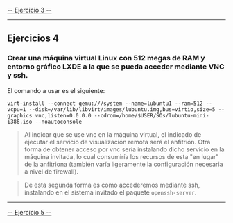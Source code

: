 [-- Ejercicio 3 --](./ejercicio03.md)

------------------


## Ejercicios 4

### Crear una máquina virtual Linux con 512 megas de RAM y entorno gráfico LXDE a la que se pueda acceder mediante VNC y ssh.

El comando a usar es el siguiente:

    virt-install --connect qemu:///system --name=lubuntu1 --ram=512 --vcpu=1 --disk=/var/lib/libvirt/images/lubuntu.img,bus=virtio,size=5 --graphics vnc,listen=0.0.0.0 --cdrom=/home/$USER/SOs/lubuntu-mini-i386.iso --noautoconsole

> Al indicar que se use vnc en la máquina virtual, el indicado de ejecutar el servicio de visualización remota será el anfitrión. Otra forma de obtener acceso por vnc sería instalando dicho servicio en la máquina invitada, lo cual consumiría los recursos de esta "en lugar" de la anfitriona (también varía ligeramente la configuración necesaria a nivel de firewall).

> De esta segunda forma es como accederemos mediante ssh, instalando en el sistema invitado el paquete `openssh-server`.




------------------

[-- Ejercicio 5 --](./ejercicio05.md)
